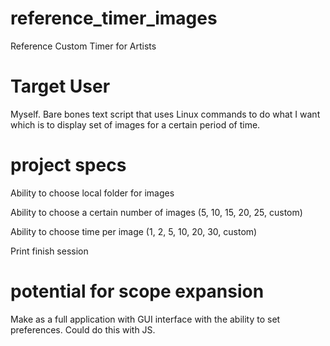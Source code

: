 # reference_timer_images
Reference Custom Timer for Artists

# Target User
Myself. Bare bones text script that uses Linux commands to do what I want which is to display set of images for a certain period of time.

# project specs 
Ability to choose local folder for images 

Ability to choose a certain number of images (5, 10, 15, 20, 25, custom)

Ability to choose time per image (1, 2, 5, 10, 20, 30, custom)

Print finish session

# potential for scope expansion 
Make as a full application with GUI interface with the ability to set preferences. Could do this with JS.
